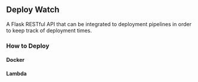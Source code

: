 ## Deploy Watch

A Flask RESTful API that can be integrated to deployment pipelines in order to keep track of deployment times.

### How to Deploy

#### Docker

#### Lambda



